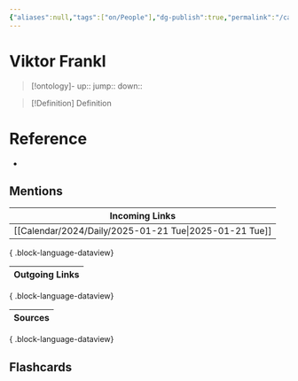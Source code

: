 ```yaml
---
{"aliases":null,"tags":["on/People"],"dg-publish":true,"permalink":"/cards/viktor-frankl/","dgPassFrontmatter":true}
---
```


# Viktor Frankl

> [!ontology]-
> up:: 
> jump:: 
> down:: 

> [!Definition] Definition

# Reference

- 

## Mentions

| Incoming Links                                            |
| --------------------------------------------------------- |
| [[Calendar/2024/Daily/2025-01-21 Tue\|2025-01-21 Tue]] |

{ .block-language-dataview}

| Outgoing Links |
| -------------- |

{ .block-language-dataview}

| Sources |
| ------- |

{ .block-language-dataview}

## Flashcards